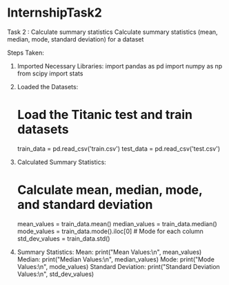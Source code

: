 # InternshipTask2
Task 2 : Calculate summary statistics Calculate summary statistics (mean, median, mode, standard deviation) for a dataset

Steps Taken:
1. Imported Necessary Libraries:
    import pandas as pd
    import numpy as np
    from scipy import stats
   
3. Loaded the Datasets:
    # Load the Titanic test and train datasets
      train_data = pd.read_csv('train.csv')
      test_data = pd.read_csv('test.csv')

4. Calculated Summary Statistics:
      # Calculate mean, median, mode, and standard deviation
      mean_values = train_data.mean()
      median_values = train_data.median()
      mode_values = train_data.mode().iloc[0]  # Mode for each column
      std_dev_values = train_data.std()

4. Summary Statistics:
        Mean:
        print("Mean Values:\n", mean_values)
        Median:
        print("Median Values:\n", median_values)
        Mode:
        print("Mode Values:\n", mode_values)
        Standard Deviation:
        print("Standard Deviation Values:\n", std_dev_values)

 
